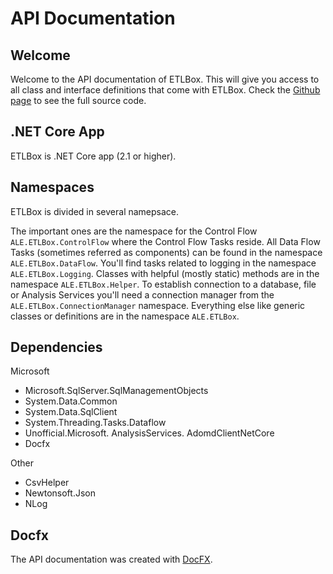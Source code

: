 # API Documentation

## Welcome 

Welcome to the API documentation of ETLBox. This will give you access to all class and interface definitions that come with ETLBox.
Check the [Github page](https://github.com/roadrunnerlenny/etlbox) to see the full source code.

## .NET Core App

ETLBox is .NET Core app (2.1 or higher).

## Namespaces

ETLBox is divided in several namepsace. 

The important ones are the namespace for the Control Flow `ALE.ETLBox.ControlFlow` where the Control Flow Tasks reside. 
All Data Flow Tasks (sometimes referred as components) can be found in the namespace `ALE.ETLBox.DataFlow`.
You'll find tasks related to logging in the namespace `ALE.ETLBox.Logging`.
Classes with helpful (mostly static) methods are in the namespace `ALE.ETLBox.Helper`.
To establish connection to a database, file or Analysis Services you'll need a connection manager from the `ALE.ETLBox.ConnectionManager` namespace.
Everything else like generic classes or definitions are in the namespace `ALE.ETLBox`.

## Dependencies

Microsoft
* Microsoft.SqlServer.SqlManagementObjects 
* System.Data.Common 
* System.Data.SqlClient
* System.Threading.Tasks.Dataflow 
* Unofficial.Microsoft. AnalysisServices. AdomdClientNetCore 
* Docfx

Other
* CsvHelper 
* Newtonsoft.Json
* NLog 

## Docfx

The API documentation was created with [DocFX](https://dotnet.github.io/docfx/).
